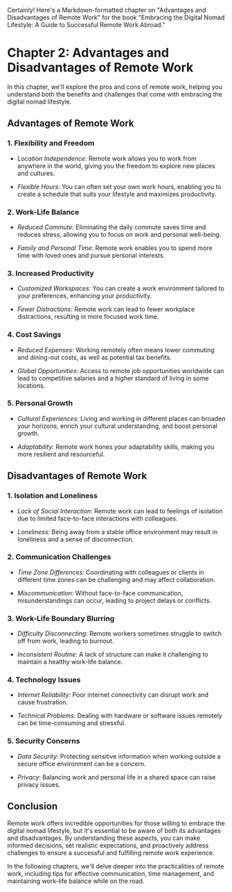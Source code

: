 Certainly! Here's a Markdown-formatted chapter on "Advantages and Disadvantages of Remote Work" for the book "Embracing the Digital Nomad Lifestyle: A Guide to Successful Remote Work Abroad."

Chapter 2: Advantages and Disadvantages of Remote Work
======================================================

In this chapter, we'll explore the pros and cons of remote work, helping you understand both the benefits and challenges that come with embracing the digital nomad lifestyle.

Advantages of Remote Work
-------------------------

### 1. **Flexibility and Freedom**

* *Location Independence*: Remote work allows you to work from anywhere in the world, giving you the freedom to explore new places and cultures.

* *Flexible Hours*: You can often set your own work hours, enabling you to create a schedule that suits your lifestyle and maximizes productivity.

### 2. **Work-Life Balance**

* *Reduced Commute*: Eliminating the daily commute saves time and reduces stress, allowing you to focus on work and personal well-being.

* *Family and Personal Time*: Remote work enables you to spend more time with loved ones and pursue personal interests.

### 3. **Increased Productivity**

* *Customized Workspaces*: You can create a work environment tailored to your preferences, enhancing your productivity.

* *Fewer Distractions*: Remote work can lead to fewer workplace distractions, resulting in more focused work time.

### 4. **Cost Savings**

* *Reduced Expenses*: Working remotely often means lower commuting and dining-out costs, as well as potential tax benefits.

* *Global Opportunities*: Access to remote job opportunities worldwide can lead to competitive salaries and a higher standard of living in some locations.

### 5. **Personal Growth**

* *Cultural Experiences*: Living and working in different places can broaden your horizons, enrich your cultural understanding, and boost personal growth.

* *Adaptability*: Remote work hones your adaptability skills, making you more resilient and resourceful.

Disadvantages of Remote Work
----------------------------

### 1. **Isolation and Loneliness**

* *Lack of Social Interaction*: Remote work can lead to feelings of isolation due to limited face-to-face interactions with colleagues.

* *Loneliness*: Being away from a stable office environment may result in loneliness and a sense of disconnection.

### 2. **Communication Challenges**

* *Time Zone Differences*: Coordinating with colleagues or clients in different time zones can be challenging and may affect collaboration.

* *Miscommunication*: Without face-to-face communication, misunderstandings can occur, leading to project delays or conflicts.

### 3. **Work-Life Boundary Blurring**

* *Difficulty Disconnecting*: Remote workers sometimes struggle to switch off from work, leading to burnout.

* *Inconsistent Routine*: A lack of structure can make it challenging to maintain a healthy work-life balance.

### 4. **Technology Issues**

* *Internet Reliability*: Poor internet connectivity can disrupt work and cause frustration.

* *Technical Problems*: Dealing with hardware or software issues remotely can be time-consuming and stressful.

### 5. **Security Concerns**

* *Data Security*: Protecting sensitive information when working outside a secure office environment can be a concern.

* *Privacy*: Balancing work and personal life in a shared space can raise privacy issues.

Conclusion
----------

Remote work offers incredible opportunities for those willing to embrace the digital nomad lifestyle, but it's essential to be aware of both its advantages and disadvantages. By understanding these aspects, you can make informed decisions, set realistic expectations, and proactively address challenges to ensure a successful and fulfilling remote work experience.

In the following chapters, we'll delve deeper into the practicalities of remote work, including tips for effective communication, time management, and maintaining work-life balance while on the road.
